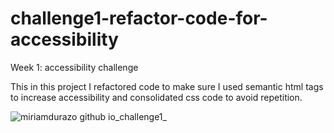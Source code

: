 # challenge1-refactor-code-for-accessibility
Week 1: accessibility challenge 

This in this project I refactored code to make sure I used semantic html tags to increase accessibility and consolidated css code to avoid repetition.

![miriamdurazo github io_challenge1_](https://user-images.githubusercontent.com/119426793/210091035-e29b4e56-3856-4faf-b112-41444f59c374.png)

